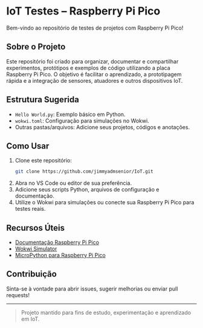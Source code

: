# IoT Testes – Raspberry Pi Pico

Bem-vindo ao repositório de testes de projetos com Raspberry Pi Pico!

## Sobre o Projeto
Este repositório foi criado para organizar, documentar e compartilhar experimentos, protótipos e exemplos de código utilizando a placa Raspberry Pi Pico. O objetivo é facilitar o aprendizado, a prototipagem rápida e a integração de sensores, atuadores e outros dispositivos IoT.

## Estrutura Sugerida
- `Hello World.py`: Exemplo básico em Python.
- `wokwi.toml`: Configuração para simulações no Wokwi.
- Outras pastas/arquivos: Adicione seus projetos, códigos e anotações.

## Como Usar
1. Clone este repositório:
	```sh
	git clone https://github.com/jimmyadmsenior/IoT.git
	```
2. Abra no VS Code ou editor de sua preferência.
3. Adicione seus scripts Python, arquivos de configuração e documentação.
4. Utilize o Wokwi para simulações ou conecte sua Raspberry Pi Pico para testes reais.

## Recursos Úteis
- [Documentação Raspberry Pi Pico](https://www.raspberrypi.com/documentation/microcontrollers/)
- [Wokwi Simulator](https://wokwi.com/)
- [MicroPython para Raspberry Pi Pico](https://micropython.org/download/rp2-pico/)

## Contribuição
Sinta-se à vontade para abrir issues, sugerir melhorias ou enviar pull requests!

---

> Projeto mantido para fins de estudo, experimentação e aprendizado em IoT.